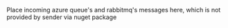 ﻿Place incoming azure queue's and rabbitmq's messages here, which is not provided by sender via nuget package